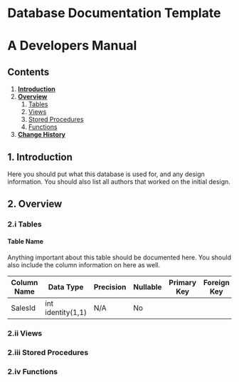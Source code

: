 # Database Documentation Template
# A Developers Manual

## Contents
1. **[Introduction](#1-introduction)**
2. **[Overview](#2-overview)**
   1. [Tables](#2i-tables)
   2. [Views](#2ii-views)
   3. [Stored Procedures](2iii-stored-procedures)
   4. [Functions](2iv-functions)
3. **[Change History](#change-history)**

## 1. Introduction
Here you should put what this database is used for, and any design information. You should also list all authors that worked on the initial design.

## 2. Overview

### 2.i Tables
#### Table Name
Anything important about this table should be documented here. You should also include the column information on here as well.

Column Name | Data Type | Precision | Nullable | Primary Key | Foreign Key | References
--- | --- | --- | --- | --- | --- | ---
SalesId | int identity(1,1) | N/A | No


### 2.ii Views
### 2.iii Stored Procedures
### 2.iv Functions
